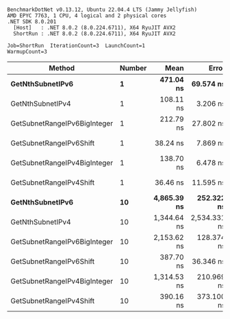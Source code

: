 ```

BenchmarkDotNet v0.13.12, Ubuntu 22.04.4 LTS (Jammy Jellyfish)
AMD EPYC 7763, 1 CPU, 4 logical and 2 physical cores
.NET SDK 8.0.201
  [Host]   : .NET 8.0.2 (8.0.224.6711), X64 RyuJIT AVX2
  ShortRun : .NET 8.0.2 (8.0.224.6711), X64 RyuJIT AVX2

Job=ShortRun  IterationCount=3  LaunchCount=1  
WarmupCount=3  

```
| Method                       | Number | Mean        | Error        | StdDev     | Min         | Max         | Gen0   | Allocated |
|----------------------------- |------- |------------:|-------------:|-----------:|------------:|------------:|-------:|----------:|
| **GetNthSubnetIPv6**             | **1**      |   **471.04 ns** |    **69.574 ns** |   **3.814 ns** |   **467.56 ns** |   **475.11 ns** | **0.0081** |     **696 B** |
| GetNthSubnetIPv4             | 1      |   108.11 ns |     3.206 ns |   0.176 ns |   107.92 ns |   108.25 ns | 0.0019 |     160 B |
| GetSubnetRangeIPv6BigInteger | 1      |   212.79 ns |    27.802 ns |   1.524 ns |   211.52 ns |   214.48 ns | 0.0050 |     432 B |
| GetSubnetRangeIPv6Shift      | 1      |    38.24 ns |     7.869 ns |   0.431 ns |    37.85 ns |    38.70 ns | 0.0019 |     160 B |
| GetSubnetRangeIPv4BigInteger | 1      |   138.70 ns |     6.478 ns |   0.355 ns |   138.43 ns |   139.10 ns | 0.0024 |     208 B |
| GetSubnetRangeIPv4Shift      | 1      |    36.46 ns |    11.595 ns |   0.636 ns |    35.99 ns |    37.18 ns | 0.0021 |     176 B |
| **GetNthSubnetIPv6**             | **10**     | **4,865.39 ns** |   **252.322 ns** |  **13.831 ns** | **4,850.61 ns** | **4,878.02 ns** | **0.0839** |    **7336 B** |
| GetNthSubnetIPv4             | 10     | 1,344.64 ns | 2,534.331 ns | 138.915 ns | 1,262.33 ns | 1,505.02 ns | 0.0191 |    1600 B |
| GetSubnetRangeIPv6BigInteger | 10     | 2,153.62 ns |   128.374 ns |   7.037 ns | 2,146.13 ns | 2,160.09 ns | 0.0496 |    4320 B |
| GetSubnetRangeIPv6Shift      | 10     |   387.70 ns |    36.346 ns |   1.992 ns |   385.46 ns |   389.26 ns | 0.0191 |    1600 B |
| GetSubnetRangeIPv4BigInteger | 10     | 1,314.53 ns |   210.969 ns |  11.564 ns | 1,306.19 ns | 1,327.73 ns | 0.0248 |    2080 B |
| GetSubnetRangeIPv4Shift      | 10     |   390.16 ns |   373.100 ns |  20.451 ns |   366.57 ns |   402.84 ns | 0.0210 |    1760 B |
